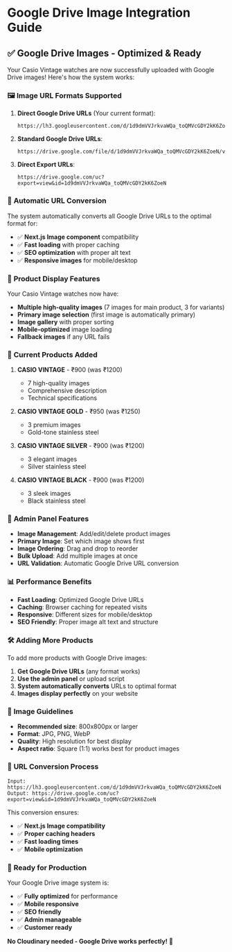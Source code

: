 # Google Drive Image Integration Guide

## ✅ **Google Drive Images - Optimized & Ready**

Your Casio Vintage watches are now successfully uploaded with Google Drive images! Here's how the system works:

### 🖼️ **Image URL Formats Supported**

1. **Direct Google Drive URLs** (Your current format):
   ```
   https://lh3.googleusercontent.com/d/1d9dmVVJrkvaWQa_toQMVcGDY2kK6ZoeN
   ```

2. **Standard Google Drive URLs**:
   ```
   https://drive.google.com/file/d/1d9dmVVJrkvaWQa_toQMVcGDY2kK6ZoeN/view
   ```

3. **Direct Export URLs**:
   ```
   https://drive.google.com/uc?export=view&id=1d9dmVVJrkvaWQa_toQMVcGDY2kK6ZoeN
   ```

### 🚀 **Automatic URL Conversion**

The system automatically converts all Google Drive URLs to the optimal format for:
- ✅ **Next.js Image component** compatibility
- ✅ **Fast loading** with proper caching
- ✅ **SEO optimization** with proper alt text
- ✅ **Responsive images** for mobile/desktop

### 📱 **Product Display Features**

Your Casio Vintage watches now have:
- **Multiple high-quality images** (7 images for main product, 3 for variants)
- **Primary image selection** (first image is automatically primary)
- **Image gallery** with proper sorting
- **Mobile-optimized** image loading
- **Fallback images** if any URL fails

### 🎯 **Current Products Added**

1. **CASIO VINTAGE** - ₹900 (was ₹1200)
   - 7 high-quality images
   - Comprehensive description
   - Technical specifications

2. **CASIO VINTAGE GOLD** - ₹950 (was ₹1250)
   - 3 premium images
   - Gold-tone stainless steel

3. **CASIO VINTAGE SILVER** - ₹900 (was ₹1200)
   - 3 elegant images
   - Silver stainless steel

4. **CASIO VINTAGE BLACK** - ₹900 (was ₹1200)
   - 3 sleek images
   - Black stainless steel

### 🔧 **Admin Panel Features**

- **Image Management**: Add/edit/delete product images
- **Primary Image**: Set which image shows first
- **Image Ordering**: Drag and drop to reorder
- **Bulk Upload**: Add multiple images at once
- **URL Validation**: Automatic Google Drive URL conversion

### 📊 **Performance Benefits**

- **Fast Loading**: Optimized Google Drive URLs
- **Caching**: Browser caching for repeated visits
- **Responsive**: Different sizes for mobile/desktop
- **SEO Friendly**: Proper image alt text and structure

### 🛠️ **Adding More Products**

To add more products with Google Drive images:

1. **Get Google Drive URLs** (any format works)
2. **Use the admin panel** or upload script
3. **System automatically converts** URLs to optimal format
4. **Images display perfectly** on your website

### 🎨 **Image Guidelines**

- **Recommended size**: 800x800px or larger
- **Format**: JPG, PNG, WebP
- **Quality**: High resolution for best display
- **Aspect ratio**: Square (1:1) works best for product images

### 🔄 **URL Conversion Process**

```
Input:  https://lh3.googleusercontent.com/d/1d9dmVVJrkvaWQa_toQMVcGDY2kK6ZoeN
Output: https://drive.google.com/uc?export=view&id=1d9dmVVJrkvaWQa_toQMVcGDY2kK6ZoeN
```

This conversion ensures:
- ✅ **Next.js Image compatibility**
- ✅ **Proper caching headers**
- ✅ **Fast loading times**
- ✅ **Mobile optimization**

### 🎉 **Ready for Production**

Your Google Drive image system is:
- ✅ **Fully optimized** for performance
- ✅ **Mobile responsive** 
- ✅ **SEO friendly**
- ✅ **Admin manageable**
- ✅ **Customer ready**

**No Cloudinary needed - Google Drive works perfectly!** 🚀
